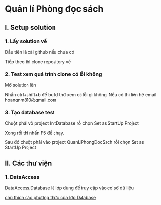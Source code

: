 # Quản lí Phòng đọc sách

## I. Setup solution

### 1. Lấy solution về
Đầu tiên là cài github nếu chưa có

Tiếp theo thì clone repository về

### 2. Test xem quá trình clone có lỗi không
Mở solution lên

Nhấn ctrl+shift+b để build thử xem có lỗi gì không.
Nếu có thì liên hệ email hoangnm810@gmail.com

### 3. Tạo database test
Chuột phải vô project InitDatabase rồi chọn Set as StartUp Project

Xong rồi thì nhấn F5 để chạy.

Sau đó chuột phải vào project QuanLiPhongDocSach rồi chọn Set as StartUp Project

## II. Các thư viện

### 1. DataAccess

DataAccess.Database là lớp dùng để truy cập vào cơ sở dữ liệu.

[chú thích các phương thức của lớp Database](Doc/DataAccess.md#database)
